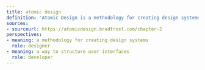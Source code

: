 ```yaml
---
title: atomic design
definition: 'Atomic Design is a methodology for creating design systems, developed by Brad Frost. It is based on the idea that a design system is composed of five distinct levels: Atoms, Molecules, Organisms, Templates, and Pages. These levels work together to create effective user interfaces.'
sources: 
- sourceurl: https://atomicdesign.bradfrost.com/chapter-2
perspectives:   
- meaning: a methodology for creating design systems 
  role: designer
- meaning: a way to structure user interfaces
  role: developer
---
```

